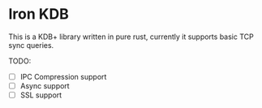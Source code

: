 # Iron KDB
This is a KDB+ library written in pure rust, currently it supports basic TCP sync queries.

TODO:
- [ ] IPC Compression support
- [ ] Async support
- [ ] SSL support

